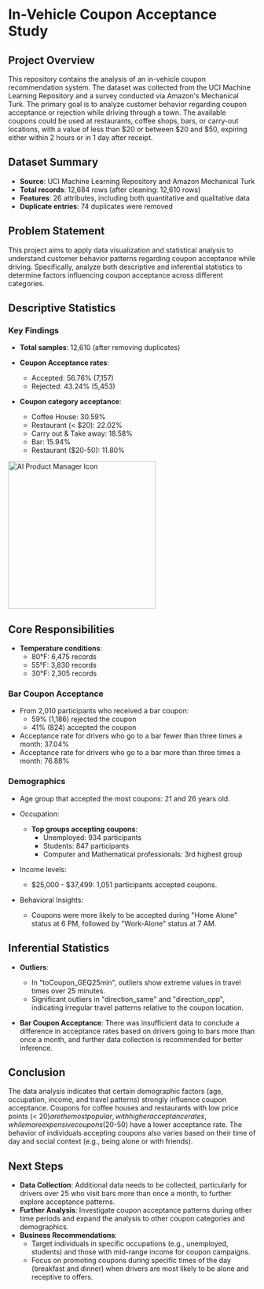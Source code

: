 # In-Vehicle Coupon Acceptance Study

## Project Overview

This repository contains the analysis of an in-vehicle coupon recommendation system. The dataset was collected from the UCI Machine Learning Repository and a survey conducted via Amazon's Mechanical Turk. The primary goal is to analyze customer behavior regarding coupon acceptance or rejection while driving through a town. The available coupons could be used at restaurants, coffee shops, bars, or carry-out locations, with a value of less than $20 or between $20 and $50, expiring either within 2 hours or in 1 day after receipt.

## Dataset Summary

- **Source**: UCI Machine Learning Repository and Amazon Mechanical Turk
- **Total records**: 12,684 rows (after cleaning: 12,610 rows)
- **Features**: 26 attributes, including both quantitative and qualitative data
- **Duplicate entries**: 74 duplicates were removed

## Problem Statement

This project aims to apply data visualization and statistical analysis to understand customer behavior patterns regarding coupon acceptance while driving. Specifically, analyze both descriptive and inferential statistics to determine factors influencing coupon acceptance across different categories.

## Descriptive Statistics

### Key Findings

- **Total samples**: 12,610 (after removing duplicates)
- **Coupon Acceptance rates**:
  - Accepted: 56.76% (7,157)
  - Rejected: 43.24% (5,453)
  
- **Coupon category acceptance**:
  - Coffee House: 30.59%
  - Restaurant (< $20): 22.02%
  - Carry out & Take away: 18.58%
  - Bar: 15.94%
  - Restaurant ($20-50): 11.80%
    
<img src="https://github.com/user-attachments/assets/8a2733be-e20e-451c-bfd2-8cdbcc779dd0" alt="AI Product Manager Icon" width="300" height="300">

## Core Responsibilities

- **Temperature conditions**:  
  - 80°F: 6,475 records
  - 55°F: 3,830 records
  - 30°F: 2,305 records

### Bar Coupon Acceptance

- From 2,010 participants who received a bar coupon:
  - 59% (1,186) rejected the coupon
  - 41% (824) accepted the coupon
- Acceptance rate for drivers who go to a bar fewer than three times a month: 37.04%
- Acceptance rate for drivers who go to a bar more than three times a month: 76.88%

### Demographics

- Age group that accepted the most coupons: 21 and 26 years old.
- Occupation:
  - **Top groups accepting coupons**:
    - Unemployed: 934 participants
    - Students: 847 participants
    - Computer and Mathematical professionals: 3rd highest group
- Income levels:  
  - $25,000 - $37,499: 1,051 participants accepted coupons.
  
- Behavioral Insights:  
  - Coupons were more likely to be accepted during "Home Alone" status at 6 PM, followed by "Work-Alone" status at 7 AM.
  
## Inferential Statistics

- **Outliers**:
  - In "toCoupon_GEQ25min", outliers show extreme values in travel times over 25 minutes.
  - Significant outliers in "direction_same" and "direction_opp", indicating irregular travel patterns relative to the coupon location.
  
- **Bar Coupon Acceptance**: There was insufficient data to conclude a difference in acceptance rates based on drivers going to bars more than once a month, and further data collection is recommended for better inference.

## Conclusion

The data analysis indicates that certain demographic factors (age, occupation, income, and travel patterns) strongly influence coupon acceptance. Coupons for coffee houses and restaurants with low price points (< $20) are the most popular, with higher acceptance rates, while more expensive coupons ($20-50) have a lower acceptance rate. The behavior of individuals accepting coupons also varies based on their time of day and social context (e.g., being alone or with friends).

## Next Steps

- **Data Collection**: Additional data needs to be collected, particularly for drivers over 25 who visit bars more than once a month, to further explore acceptance patterns.
- **Further Analysis**: Investigate coupon acceptance patterns during other time periods and expand the analysis to other coupon categories and demographics.
- **Business Recommendations**:
  - Target individuals in specific occupations (e.g., unemployed, students) and those with mid-range income for coupon campaigns.
  - Focus on promoting coupons during specific times of the day (breakfast and dinner) when drivers are most likely to be alone and receptive to offers.
